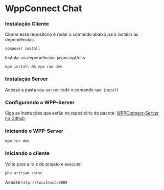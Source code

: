 # WppConnect Chat

### Instalação Cliente

Clonar esse repositório e rodar o comando abaixo para instalar 
as dependências.

```shell
composer install
```

Instalar as dependências javascript/css

```shell
npm install && npm run dev 
```

### Instalação Server

Acesse a pasta `wpp-server` rode o comando `npm install`

### Configurando o WPP-Server

Siga as instruções que estão no repositório do pacote:
[WPPConnect-Server no Github](https://github.com/wppconnect-team/wppconnect-server)

### Iniciando o WPP-Server

```shell
npm run dev
```

### Iniciando o cliente

Volte para a raiz do projeto e execute:

```shell
php artisan serve
```

Acesse `http://localhost:8000`
